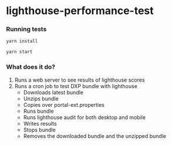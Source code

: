 # lighthouse-performance-test

### Running tests

```sh
yarn install

yarn start
```

### What does it do?

1. Runs a web server to see results of lighthouse scores
2. Runs a cron job to test DXP bundle with lighthouse
    - Downloads latest bundle
    - Unzips bundle
    - Copies over portal-ext.properties
    - Runs bundle
    - Runs lighthouse audit for both desktop and mobile
    - Writes results
    - Stops bundle
    - Removes the downloaded bundle and the unzipped bundle
